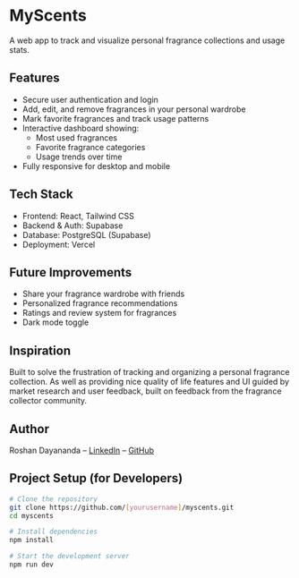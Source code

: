 # MyScents
A web app to track and visualize personal fragrance collections and usage stats.
## Features
- Secure user authentication and login
- Add, edit, and remove fragrances in your personal wardrobe
- Mark favorite fragrances and track usage patterns
- Interactive dashboard showing:
  - Most used fragrances
  - Favorite fragrance categories
  - Usage trends over time
- Fully responsive for desktop and mobile

## Tech Stack
- Frontend: React, Tailwind CSS
- Backend & Auth: Supabase
- Database: PostgreSQL (Supabase)
- Deployment: Vercel

## Future Improvements
- Share your fragrance wardrobe with friends
- Personalized fragrance recommendations
- Ratings and review system for fragrances
- Dark mode toggle

## Inspiration
Built to solve the frustration of tracking and organizing a personal fragrance collection. As well as providing nice quality of life features and UI guided by market research and user feedback, built on feedback from the fragrance collector community.

## Author
Roshan Dayananda – [LinkedIn](https://www.linkedin.com/in/roshan-dayananda/) – [GitHub](https://github.com/[yourusername])

## Project Setup (for Developers)

```bash
# Clone the repository
git clone https://github.com/[yourusername]/myscents.git
cd myscents

# Install dependencies
npm install

# Start the development server
npm run dev
